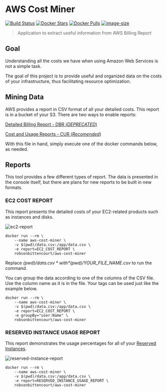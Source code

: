 # AWS Cost Miner
[![Build Status](https://travis-ci.com/robsonbittencourt/aws-cost-miner.svg?branch=master)](https://travis-ci.com/robsonbittencourt/aws-cost-miner)   [![Docker Stars](https://img.shields.io/docker/stars/robsonbittencourt/aws-cost-miner.svg)](https://hub.docker.com/r/robsonbittencourt/aws-cost-miner/)  [![Docker Pulls](https://img.shields.io/docker/pulls/robsonbittencourt/aws-cost-miner.svg)](https://hub.docker.com/r/robsonbittencourt/aws-cost-miner/)  [![image-size](https://images.microbadger.com/badges/image/robsonbittencourt/aws-cost-miner.svg)](http://microbadger.com/images/robsonbittencourt/aws-cost-miner)

> Application to extract useful information from AWS Billing Report

## Goal

Understanding all the costs we have when using Amazon Web Services is not a simple task.

The goal of this project is to provide useful and organized data on the costs of your infrastructure, thus facilitating resource optimization.

## Mining Data

AWS provides a report in CSV format of all your detailed costs. This report is in a bucket of your S3.
There are two ways to enable reports:

[Detailed Billing Report - DBR  (*DEPRECATED*)](https://docs.aws.amazon.com/awsaccountbilling/latest/aboutv2/DetailedBillingReport.html)

[Cost and Usage Reports - CUR (*Recomended*)](https://docs.aws.amazon.com/cur/latest/userguide/cur-create.html)

With this file in hand, simply execute one of the docker commands below, as needed.

## Reports

This tool provides a few different types of report. The data is presented in the console itself, but there are plans for new reports to be built in new formats.

### EC2 COST REPORT

This report presents the detailed costs of your EC2-related products such as instances and disks.

![ec2-report](images/ec2Report.png)
 
```
docker run --rm \
    --name aws-cost-miner \
    -v $(pwd)/data.csv:/app/data.csv \
    -e report=EC2_COST_REPORT \
    robsonbittencourt/aws-cost-miner
```

Replace *$(pwd)/data.csv* with *$(pwd)/YOUR_FILE_NAME.csv* to run the command.

You can group the data according to one of the columns of the CSV file. Use the column name as it is in the file. Your tags can be used just like the example below.

```
docker run --rm \
    --name aws-cost-miner \
    -v $(pwd)/data.csv:/app/data.csv \
    -e report=EC2_COST_REPORT \
    -e groupBy="user:Name" \
    robsonbittencourt/aws-cost-miner
```

### RESERVED INSTANCE USAGE REPORT

This report demonstrates the usage percentages for all of your [Reserved Instances](https://docs.aws.amazon.com/AWSEC2/latest/UserGuide/ec2-reserved-instances.html).

![reserved-instance-report](images/reservedInstancesReport.png)

```
docker run --rm \
    --name aws-cost-miner \
    -v $(pwd)/data.csv:/app/data.csv \
    -e report=RESERVED_INSTANCE_USAGE_REPORT \
    robsonbittencourt/aws-cost-miner
```

